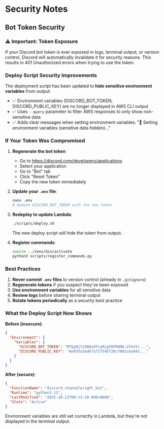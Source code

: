 # Security Notes

## Bot Token Security

### ⚠️ Important: Token Exposure
If your Discord bot token is ever exposed in logs, terminal output, or version control, Discord will automatically invalidate it for security reasons. This results in 401 Unauthorized errors when trying to use the token.

### Deploy Script Security Improvements
The deployment script has been updated to **hide sensitive environment variables** from output:

- ✅ Environment variables (DISCORD_BOT_TOKEN, DISCORD_PUBLIC_KEY) are no longer displayed in AWS CLI output
- ✅ Uses `--query` parameter to filter AWS responses to only show non-sensitive data
- ✅ Adds clear messages when setting environment variables: "🔐 Setting environment variables (sensitive data hidden)..."

### If Your Token Was Compromised

1. **Regenerate the bot token**:
   - Go to https://discord.com/developers/applications
   - Select your application
   - Go to "Bot" tab
   - Click "Reset Token"
   - Copy the new token immediately

2. **Update your `.env` file**:
   ```bash
   nano .env
   # Update DISCORD_BOT_TOKEN with the new token
   ```

3. **Redeploy to update Lambda**:
   ```bash
   ./scripts/deploy.sh
   ```
   
   The new deploy script will hide the token from output.

4. **Register commands**:
   ```bash
   source ../venv/bin/activate
   python3 scripts/register_commands.py
   ```

### Best Practices

1. **Never commit `.env` files** to version control (already in `.gitignore`)
2. **Regenerate tokens** if you suspect they've been exposed
3. **Use environment variables** for all sensitive data
4. **Review logs** before sharing terminal output
5. **Rotate tokens periodically** as a security best practice

### What the Deploy Script Now Shows

**Before (insecure)**:
```json
{
  "Environment": {
    "Variables": {
      "DISCORD_BOT_TOKEN": "MTQyNjYzODQxOTcyMjg5NTM4MA.GTkn5r...",
      "DISCORD_PUBLIC_KEY": "6e935a2ed67a71754bf20cf901cba943..."
    }
  }
}
```

**After (secure)**:
```json
{
  "FunctionName": "discord_channelwright_bot",
  "Runtime": "python3.11",
  "LastModified": "2025-10-12T00:13:20.000+0000",
  "State": "Active"
}
```

Environment variables are still set correctly in Lambda, but they're not displayed in the terminal output.
